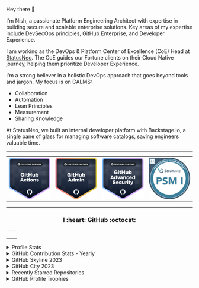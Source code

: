 Hey there 👋

I'm Nish, a passionate Platform Engineering Architect with expertise in building secure and scalable enterprise solutions. Key areas of my expertise include DevSecOps principles, GitHub Enterprise, and Developer Experience.

I am working as the DevOps & Platform Center of Excellence (CoE) Head at [StatusNeo](https://statusneo.com). The CoE guides our Fortune clients on their Cloud Native journey, helping them prioritize Developer Experience.

I'm a strong believer in a holistic DevOps approach that goes beyond tools and jargon. My focus is on CALMS:

- Collaboration
- Automation
- Lean Principles
- Measurement
- Sharing Knowledge

At StatusNeo, we built an internal developer platform with Backstage.io, a single pane of glass for managing software catalogs, saving engineers valuable time.

---

<table>
  <tr>
    <td align="center">
<img alt="" width="300" src="assets/img/githubactions.png" alt=""></img>
</td>
</td>
<td align="center">
<img alt="" width="300" src="assets/img/github-administration.png" alt=""></img>
</td>							     <td align="center">
<img alt="" width="300" src="assets/img/github-advanced-security.png" alt=""></img>
</td>
								     <td align="center">
<img alt="" width="300" src="assets/img/PSM.jpeg" alt=""></img>
</td>
</table>

---

<h3 align=center> I :heart: GitHub :octocat: </h3>

<table>
  <tr>
    <td align="center">
<img alt="" width="400" src="https://github-readme-stats.vercel.app/api?username=nishkarshraj&count_private=true&theme=dark" alt=""></img>
</td>
<td align="center">
<img alt="" width="400" src="https://github-readme-streak-stats.herokuapp.com/?user=nishkarshraj&theme=dark"" alt=""></img>
</td>
</table>

<details> 
	<summary>Profile Stats</summary>
	<p align=center><img align="center" src="assets/github-user-stats.svg" /></p>
</details>

<details> 
	<summary>GitHub Contribution Stats - Yearly</summary>
	<p align=center><img align="center" src="assets/github-contrib-stats.svg" /></p>
</details>

<details> 
	<summary>GitHub Skyline 2023</summary>
	<p align=center><img align="center" src="assets/metrics.plugin.skyline.svg" /></p>
</details>

<details> 
	<summary>GitHub City 2023</summary>
	<p align=center><img align="center" src="assets/metrics.plugin.skyline.city.svg" /></p>
</details>

<details> 
	<summary>Recently Starred Repositories</summary>
	<p align=center><img align="center" src="assets/metrics.plugin.stars.svg" /></p>
</details>

<details> 
	<summary>GitHub Profile Trophies</summary>
	<p align=center><img align="center" src="https://github-profile-trophy.vercel.app/?username=moepoi" /></p>
</details>

